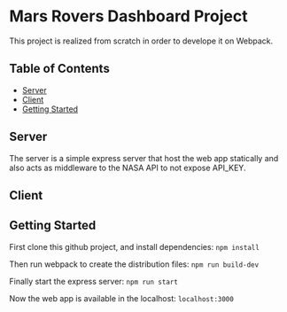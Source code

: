 # Mars Rovers Dashboard Project

This project is realized from scratch in order to develope it on Webpack.

## Table of Contents

* [Server](#server)
* [Client](#client)
* [Getting Started](#getting-started)


## Server <a name="server"></a>

The server is a simple express server that host the web app statically and also acts as middleware to the NASA API to not expose API_KEY.


## Client <a name="client"></a>



## Getting Started <a name="getting-started"></a>

First clone this github project, and install dependencies: `npm install`

Then run webpack to create the distribution files: `npm run build-dev`

Finally start the express server: `npm run start`

Now the web app is available in the localhost:  `localhost:3000`



